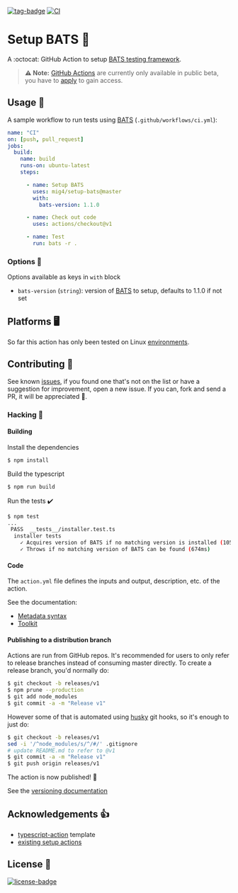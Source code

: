 [![tag-badge][]]() [![CI][ci-badge]][ci-target]

# Setup BATS 🦇

A :octocat: GitHub Action to setup [BATS testing framework][bats].

> **:warning: Note:** [GitHub Actions](https://github.com/features/actions) are currently only available in public beta, you have to [apply](https://github.com/features/actions/signup/) to gain access.

## Usage 🚀

A sample workflow to run tests using [BATS][] (`.github/workflows/ci.yml`):

``` yaml
name: "CI"
on: [push, pull_request]
jobs:
  build:
    name: build
    runs-on: ubuntu-latest
    steps:

      - name: Setup BATS
        uses: mig4/setup-bats@master
        with:
          bats-version: 1.1.0

      - name: Check out code
        uses: actions/checkout@v1

      - name: Test
        run: bats -r .
```

### Options 🎨

Options available as keys in `with` block

- `bats-version` (`string`): version of [BATS][] to setup, defaults to 1.1.0 if
  not set

## Platforms 🖥

So far this action has only been tested on Linux [environments](https://help.github.com/en/articles/virtual-environments-for-github-actions#supported-virtual-environments-and-hardware-resources).

## Contributing 🤝

See known [issues](https://github.com/mig4/setup-bats/issues), if you found
one that's not on the list or have a suggestion for improvement, open a new
issue. If you can, fork and send a PR, it will be appreciated 💖.

### Hacking 🧰

#### Building

Install the dependencies  

``` bash
$ npm install
```

Build the typescript

```bash
$ npm run build
```

Run the tests :heavy_check_mark:  

```bash
$ npm test
...
 PASS  __tests__/installer.test.ts
  installer tests
    ✓ Acquires version of BATS if no matching version is installed (1051ms)
    ✓ Throws if no matching version of BATS can be found (674ms)
```

#### Code

The `action.yml` file defines the inputs and output, description, etc. of the
action.

See the documentation:

- [Metadata syntax](https://help.github.com/en/articles/metadata-syntax-for-github-actions)
- [Toolkit](https://github.com/actions/toolkit/blob/master/README.md#packages)

#### Publishing to a distribution branch

Actions are run from GitHub repos. It's recommended for users to only refer to
release branches instead of consuming master directly. To create a release
branch, you'd normally do:

``` bash
$ git checkout -b releases/v1
$ npm prune --production
$ git add node_modules
$ git commit -a -m "Release v1"
```

However some of that is automated using [husky](https://github.com/typicode/husky)
git hooks, so it's enough to just do:

``` bash
$ git checkout -b releases/v1
sed -i '/^node_modules/s/^/#/' .gitignore
# update README.md to refer to @v1
$ git commit -a -m "Release v1"
$ git push origin releases/v1
```

The action is now published! :rocket: 

See the [versioning documentation](https://github.com/actions/toolkit/blob/master/docs/action-versioning.md)

## Acknowledgements 👍

* [typescript-action](https://github.com/actions/typescript-action) template
* [existing setup actions](https://github.com/actions?utf8=%E2%9C%93&q=setup&type=&language=)

## License 📝

[![license-badge][]](LICENSE)


[tag-badge]: https://img.shields.io/github/v/tag/mig4/setup-bats
[ci-badge]: https://github.com/mig4/setup-bats/workflows/CI/badge.svg
[ci-target]: https://github.com/mig4/setup-bats/actions?workflow=CI
[bats]: https://github.com/bats-core/bats-core
[license-badge]: https://img.shields.io/github/license/mig4/setup-bats?style=for-the-badge
